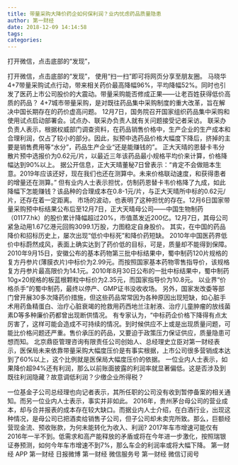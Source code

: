 ```yaml
---
title: 带量采购大降价药企如何保利润？业内忧虑药品质量隐患
author: 第一财经
date: 2018-12-09 14:14:58
tags: 
categories: 
---
```

打开微信，点击底部的“发现”，
<!-- more -->
打开微信，点击底部的“发现”，
使用“扫一扫”即可将网页分享至朋友圈。
马晓华
4+7带量采购试点行动，带来相关药价最高降幅96%，平均降幅52%。同时也引发了医药上市公司股价的大震动。带量采购能否修成正果——让老百姓获得低价高质的药品？
4+7城市带量采购，是对既往药品集中采购制度的重大改革，旨在解决中国长期存在的药价虚高问题。
12月7日，国务院召开国家组织药品集中采购和使用试点启动部署会。试点办、联采办负责人就有关问题接受记者采访。
联采办负责人表示，根据权威部门调查资料，在药品销售价格中，生产企业的生产成本和合理利润，仅占了较小的部分。因此，拟预中选药品价格大幅度下降后，挤掉的主要是销售费用等“水分”，药品生产企业“还是能赚钱的”。
正大天晴的恩替卡韦分散片预中选报价为0.62元/片，以最近三年该药品最小规格平均价来计算，价格降幅达到90%以上。
据公开信息，正大天晴董秘7日曾表示：“肯定不会做赔本生意。2019年应该还好，现在我们也还在测算中。未来价格联动速度，和获得患者的增量还在测算。”
但有业内人士表示担忧，仿制药恩替卡韦价格降了九成，如此降幅下怎能赚钱？该品种的合理成本在0.8-1元/片，与正大天晴所中标的0.62元/片，还存在着一定距离。
市场的波动，也表明了这种担忧的存在。12月6日国家带量采购预中标结果公布后至12月7日，正大天晴母公司——中国生物制药（01177.hk）的股价累计降幅超过20%，市值蒸发近200亿。12月7日，其母公司紧急动用1.67亿港元回购3099.1万股，力图稳定自身股价。
其实，在中国的药品降价和招标历史上，屡次出现“低价中标死”和降价药短缺。
2010年中国医药界低价中标蔚然成风，表面上确实达到了药价低的目标，可是，质量却不能得到保障。2010年9月15日，安徽公布的基本药物第三批中标结果中，蜀中制药120片规格的复方丹参片(薄膜衣片)中标价为2.99元。而按照国家基本药物零售指导价，该规格复方丹参片最高限价为14.1元。2010年8月30日公布的一批中标结果中，蜀中制药10g×20规格的板蓝根颗粒中标价为2.35元，而国家指导价为10.8元。
以业界“价格杀手”的蜀中制药，最终以停产、GMP证书没收收场。
另外，国家发改委等部门曾开展30多次降药价措施，但这些药品常常因为各种原因出现短缺，如心脏手术用药鱼精蛋白、治疗心脏衰竭的抢救用药西地兰注射液、治疗儿童肿瘤的放线菌素D等多种廉价药都曾出现断供情况。
有专家认为，“中标药企价格下降得有点太厉害了，这样可能会造成不可持续的情况。到时候供应不上或是出现质量问题，可能比价格问题还严重。售价承压的药品，又要迫于政策压力保证供应，质量隐患可想而知。
北京鼎臣管理咨询有限责任公司创始人、总经理史立臣对第一财经表示，医保局未来依靠带量采购大幅度压价是有事实根据，上市公司很多营销成本达到了60%以上，这个比例就是医保局大幅度压价的依据。
一位业内人士表示，如果降价超94%还有利润，那么以前账面披露的利润率就显著偏低。这是否涉及到既往利润隐藏？故意调低利润？少缴企业所得税？
 
 
一位基金子公司总经理也向记者表示，其所任职的公司没有收到暂停备案的相关通知。而另一位业内人士表示，事实并非如此。
2016年，贵州茅台母公司的营业成本，却与合并报表的成本存在较大缺口。而据业内人士介绍，在白酒行业，出现这种情况，是母公司已把酒卖给销售子公司，但子公司却未卖完所致。那么，巨额经营现金流、预收账款，为何未能转化为收入、利润?
2017年车市增速可能仅有2016年一半不到。低需求和高产能释放的矛盾或将在今年进一步激化，按照瑞银证券预测，如何今年车市增速不到7%，那么车企的利润率或将大幅下降。
第一财经
APP
第一财经
日报微博
第一财经
微信服务号
第一财经
微信订阅号
